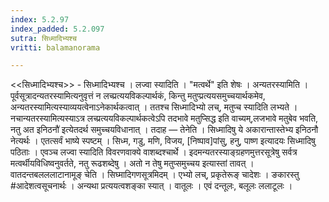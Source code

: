 ```yaml
---
index: 5.2.97
index_padded: 5.2.097
sutra: सिध्मादिभ्यश्च
vritti: balamanorama

---
```

<<सिध्मादिभ्यश्च>> - सिध्मादिभ्यश्च । लज्वा स्यादिति । "मत्वर्थे" इति शेषः । अन्यतरस्यामिति । पूर्वसूत्रादन्यतरस्यामित्यनुवृत्तं न लच्प्रत्ययविकल्पार्थकं, किन्तु मतुप्प्रत्ययसमुच्चयार्थकमेव, अन्यतरस्यामित्यस्याव्ययत्वेनाऽनेकार्थकत्वात् । ततश्च सिध्मादिभ्यो लच्, मतुप्च स्यादिति लभ्यते । नचान्यतरस्यामित्यस्याऽत्र लच्प्रत्ययविकल्पार्थकत्वेऽपि तदभावे मतुप्सिद्ध इति वाच्यम्,लजभावे मतुबेव भवति, नतु अत इनिठनौ॑ इत्येतदर्थ समुच्चयविधानात् । तदाह — तेनेति । सिध्मादिषु ये अकारान्तास्तेभ्य इनिठनौ नेत्यर्थः । एतत्सर्वं भाष्ये स्पष्टम् । सिध्म, गडु, मणि, विजय, [निष्पाव]पांसु, हनु, पाष्ण इत्यादयः सिध्मादिषु पठिताः । एवञ्च लज्वा स्यादिति विवरणवाक्ये वाशब्दश्चार्थे । इदमन्यतरस्याङ्ग्रहणमुत्तरसूत्रेषु सर्वत्र मत्वर्थीयविधिष्वनुवर्तते, नतु रूढशब्देषु । अतो न तेषु मतुप्समुच्चय इत्यास्तां तावत् । वातदन्तबलललाटानामूङ् चेति । सिघ्मादिगणसूत्रमिदम् । एभ्यो लच्, प्रकृतेरूङ् चादेशः । ङकारस्तु #आदेशत्वसूचनार्थः । अन्यथा प्रत्ययत्वशङ्का स्यात् । वातूलः । एवं दन्तूलः, बलूलः ललाटूलः । 